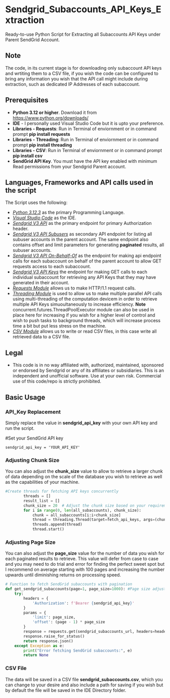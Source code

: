 # Sendgrid_Subaccounts_API_Keys_Extraction
Ready-to-use Python Script for Extracting all Subaccounts API Keys under Parent SendGrid Account.

## Note
The code, in its current stage is for downloading only subaccount API keys and wrtiting them to a CSV file, if you wish the code can be configured to bring any information you wish that the API call might include during extraction, such as dedicated IP Addresses of each subaccount.

## Prerequisites 
* **Python 3.12 or higher**. Download it from https://www.python.org/downloads/
* **IDE** - I personally used Visual Studio Code but it is upto your preference.
* **Libraries - Requests**: Run in Terminal of enviornment or in command prompt **pip install requests**
* **Libraries - Threading**: Run in Terminal of enviornment or in command prompt **pip install threading**
* **Libraries - CSV**: Run in Terminal of enviornment or in command prompt **pip install csv**
* **SendGrid API Key**. You must have the API key enabled with minimum Read permissions from your Sendgrid Parent account.

## Languages, Frameworks and API calls used in the script
The Script uses the following:

- *[Python 3.12.3](https://www.python.org/downloads/release/python-3123/)* as the primary Programming Language.
- *[Visual Studio Code](https://code.visualstudio.com/download)* as the IDE.
- *[Sendgrid V3 API](https://docs.sendgrid.com/api-reference/how-to-use-the-sendgrid-v3-api/authentication)* as the primary endpoint for primary Authorization header.
- *[Sendgrid V3 API Subusers](https://docs.sendgrid.com/api-reference/subusers-api/list-all-subusers)* as secondary API endpoint for listing all subuser accounts in the parent account. The same endpoint also contains offset and limit parameters for generating **paginated** results, all subuser accounts.
- *[Sendgrid V3 API On-Behalf-Of](https://docs.sendgrid.com/api-reference/how-to-use-the-sendgrid-v3-api/on-behalf-of)* as the endpoint for making api endpoint calls for each subaccount on behalf of the parent account to allow GET requests access to each subaccount.
- *[Sendgrid V3 API Keys](https://docs.sendgrid.com/api-reference/api-keys/retrieve-an-existing-api-key)* the endpoint for making GET calls to each individual subaccount for retrieving any API Keys that they may have generated in their account.
- *[Requests Module](https://pypi.org/project/requests/)* allows us to make HTTP/1.1 request calls.
- *[Threading Module](https://docs.python.org/3/library/threading.html)* is used to allow us to make multiple parallel API calls using multi-threading of the computation devicem in order to retrieve multiple API Keys simuoultaneously to increase efficiency. **Note** concurrent.futures.ThreadPoolExecutor module can also be used in place here for increasing if you wish for a higher level of control and wish to push tasks to background threads, which will increase process time a bit but put less stress on the machine.  
-  *[CSV Module](https://docs.python.org/3/library/csv.html)* allows us to write or read CSV files, in this case write all retrieved data to a CSV file.

## Legal
* This code is in no way affiliated with, authorized, maintained, sponsored or endorsed by Sendgrid or any of its affiliates or subsidiaries. This is an independent and unofficial software. Use at your own risk. Commercial use of this code/repo is strictly prohibited.

## Basic Usage

### API_Key Replacement
Simply replace the value in **sendgrid_api_key** with your own API key and run the script. 

#Set your SendGrid API key
```
sendgrid_api_key = 'YOUR_API_KEY'
```

### Adjusting Chunk Size
You can also adjust the **chunk_size** value to allow to retrieve a larger chunk of data depending on the scale of the database you wish to retrieve as well as the capabilities of your machine.
```python
#Create threads for fetching API keys concurrently
        threads = []
        result_list = []
        chunk_size = 20  # Adjust the chunk size based on your requirements
        for i in range(0, len(all_subaccounts), chunk_size):
            chunk = all_subaccounts[i:i+chunk_size]
            thread = threading.Thread(target=fetch_api_keys, args=(chunk, result_list))
            threads.append(thread)
            thread.start()
```

### Adjusting Page Size
You can also adjust the **page_size** value for the number of data you wish for each paginated results to retrieve. This value will defer from case to case and you may need to do trial and error for finding the perfect sweet spot but I recommend on average starting with 100 pages and increasing the number upwards until diminishing returns on processing speed.
```python
# Function to fetch SendGrid subaccounts with pagination
def get_sendgrid_subaccounts(page=1, page_size=1000): #Page size adjust according to you requirements
    try:
        headers = {
            'Authorization': f'Bearer {sendgrid_api_key}'
        }
        params = {
            'limit': page_size,
            'offset': (page - 1) * page_size
        }
        response = requests.get(sendgrid_subaccounts_url, headers=headers, params=params)
        response.raise_for_status()
        return response.json()
    except Exception as e:
        print("Error fetching SendGrid subaccounts:", e)
        return None
```

### CSV File
The data will be saved in a CSV file **sendgrid_subaccounts.csv**, which you can change to your desire and also include a path for saving if you wish but by default the file will be saved in the IDE Directory folder. 
            
